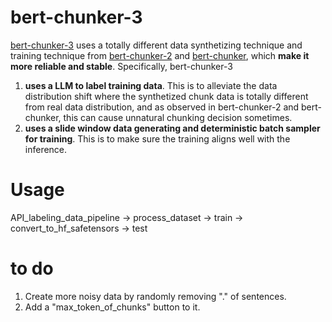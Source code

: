 # bert-chunker-3
[bert-chunker-3](https://huggingface.co/tim1900/bert-chunker-3) uses a totally different data synthetizing technique and training technique from [bert-chunker-2](https://huggingface.co/tim1900/bert-chunker-2) and [bert-chunker](https://huggingface.co/tim1900/bert-chunker), which **make it more reliable and stable**. Specifically, bert-chunker-3

1. **uses a LLM to label training data**. This is to alleviate the data distribution shift where the synthetized chunk data is totally different from real data distribution, and as observed in bert-chunker-2 and bert-chunker, this can cause unnatural chunking decision sometimes. 
2. **uses a slide window data generating and deterministic batch sampler for training**. This is to make sure the training aligns well with the inference.

# Usage
API_labeling_data_pipeline -> process_dataset -> train -> convert_to_hf_safetensors -> test

# to do
1. Create more noisy data by randomly removing "." of sentences.
2. Add a "max_token_of_chunks" button to it.
